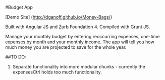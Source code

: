 #Budget App

[Demo Site] (http://dganoff.github.io/Money-Bags/)

Built with Angular JS and Zurb Foundation 4. Compiled with Grunt JS.

Manage your monthly budget by entering reoccurring expenses, one-time expenses by month and your monthly income. The app will tell you how much money you are projected to save for the whole year.

##TO DO:
1. Separate functionality into more modular chunks - currently the expensesCtrl holds too much functionality.
